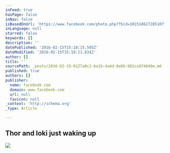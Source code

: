 ```yaml
---
inFeed: true
hasPage: false
inNav: false
isBasedOnUrl: 'https://www.facebook.com/photo.php?fbid=10151862728510711&set=pb.760695710.-2207520000.1455549009.&type=3&theater'
inLanguage: null
starred: false
keywords: []
description: ''
datePublished: '2016-02-15T15:18:15.505Z'
dateModified: '2016-02-15T15:18:11.834Z'
author: []
title: ''
sourcePath: _posts/2016-02-15-0127a0c2-ba1b-4a4d-8e6b-882ca974040e.md
published: true
authors: []
publisher:
  name: facebook.com
  domain: www.facebook.com
  url: null
  favicon: null
_context: 'http://schema.org'
_type: Article

---
```

## Thor and loki just waking up
![](https://scontent-lhr3-1.xx.fbcdn.net/hphotos-xaf1/t31.0-8/471769_10151862728510711_1410672260_o.jpg)